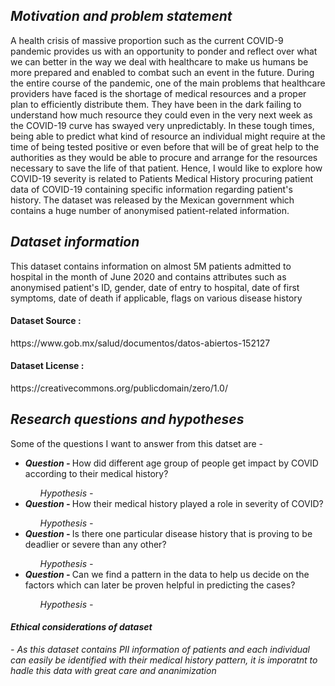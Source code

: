 <h2><i> Motivation and problem statement</i></h2>
A health crisis of massive proportion such as the current COVID-9 pandemic provides us with an opportunity to ponder and reflect over what we can better in the way we deal with healthcare to make us humans be more prepared and enabled to combat such an event in the future.
During the entire course of the pandemic, one of the main problems that healthcare providers have faced is the shortage of medical resources and a proper plan to efficiently distribute them.
They have been in the dark failing to understand how much resource they could even in the very next week as the COVID-19 curve has swayed very unpredictably. In these tough times, being able to predict what kind of resource an individual might require at the time of being tested positive or even before that will be of great help to the authorities as they would be able to procure and arrange for the resources necessary to save the life of that patient. Hence, I would like to explore how COVID-19 severity is related to Patients Medical History procuring patient data of COVID-19 containing specific information regarding patient's history. The dataset was released by the Mexican government which contains a huge number of anonymised patient-related information.

<h2> <i>Dataset information</i></h2> 
This dataset contains information on almost 5M patients admitted to hospital in the month of June 2020 and contains attributes such as anonymised patient's ID, gender, date of entry to hospital, date of first symptoms, date of death if applicable, flags on various disease history
<h4>Dataset Source :</h4> https://www.gob.mx/salud/documentos/datos-abiertos-152127 
<h4>Dataset License :</h4> https://creativecommons.org/publicdomain/zero/1.0/ 

<h2> <i>Research questions and hypotheses</i> </h2>

Some of the questions I want to answer from this datset are - 
<ul>
<li> <i><b>Question - </i></b> How did different age group of people get impact by COVID according to their medical history?</li>
  <ul> <i>Hypothesis - </i></ul>
<li><i><b>Question - </i></b> How their medical history played a role in severity of COVID?</li>
   <ul> <i>Hypothesis - </i></ul>
<li><i><b>Question - </i></b> Is there one particular disease history that is proving to be deadlier or severe than any other?</li>
   <ul> <i>Hypothesis - </i></ul>
<li><i><b>Question - </i></b> Can we find a pattern in the data to help us decide on the factors which can later be proven helpful in predicting the cases?</li>
   <ul> <i>Hypothesis - </i></ul>
</ul>


<i><h4>Ethical considerations of dataset</h4> - As this dataset contains PII information of patients and each individual can easily be identified with their medical history pattern, it is imporatnt to hadle this data with great care and ananimization </i>
